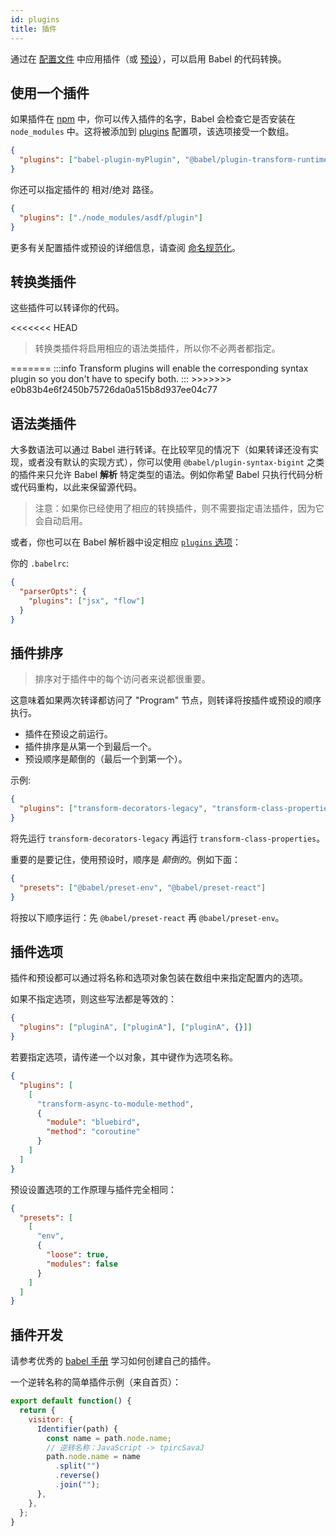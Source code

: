 ```yaml
---
id: plugins
title: 插件
---
```


通过在 [配置文件](config-files.md) 中应用插件（或 [预设](presets.md)），可以启用 Babel 的代码转换。

<div id="pluginpreset-paths"></div>

## 使用一个插件

如果插件在 [npm](https://www.npmjs.com/search?q=babel-plugin) 中，你可以传入插件的名字，Babel 会检查它是否安装在 `node_modules` 中。这将被添加到 [plugins](options.md#plugins) 配置项，该选项接受一个数组。

```json title="babel.config.json"
{
  "plugins": ["babel-plugin-myPlugin", "@babel/plugin-transform-runtime"]
}
```

你还可以指定插件的 相对/绝对 路径。

```json title="babel.config.json"
{
  "plugins": ["./node_modules/asdf/plugin"]
}
```

更多有关配置插件或预设的详细信息，请查阅 [命名规范化](options.md#name-normalization)。

## 转换类插件

这些插件可以转译你的代码。

<<<<<<< HEAD
<blockquote class="babel-callout babel-callout-info">
  <p>
    转换类插件将启用相应的语法类插件，所以你不必两者都指定。
  </p>
</blockquote>
=======
:::info
Transform plugins will enable the corresponding syntax plugin so you don't have to specify both.
:::
>>>>>>> e0b83b4e6f2450b75726da0a515b8d937ee04c77

## 语法类插件

大多数语法可以通过 Babel 进行转译。在比较罕见的情况下（如果转译还没有实现，或者没有默认的实现方式），你可以使用 `@babel/plugin-syntax-bigint` 之类的插件来只允许 Babel **解析** 特定类型的语法。例如你希望 Babel 只执行代码分析或代码重构，以此来保留源代码。

> 注意：如果你已经使用了相应的转换插件，则不需要指定语法插件，因为它会自动启用。

或者，你也可以在 Babel 解析器中设定相应 [`plugins` 选项](parser.md#plugins)：

你的 `.babelrc`:

```json title="JSON"
{
  "parserOpts": {
    "plugins": ["jsx", "flow"]
  }
}
```

## 插件排序

> 排序对于插件中的每个访问者来说都很重要。

这意味着如果两次转译都访问了 "Program" 节点，则转译将按插件或预设的顺序执行。

- 插件在预设之前运行。
- 插件排序是从第一个到最后一个。
- 预设顺序是颠倒的（最后一个到第一个）。

示例:

```json title="babel.config.json"
{
  "plugins": ["transform-decorators-legacy", "transform-class-properties"]
}
```

将先运行 `transform-decorators-legacy` 再运行 `transform-class-properties`。

重要的是要记住，使用预设时，顺序是 _颠倒的_。例如下面：

```json title="babel.config.json"
{
  "presets": ["@babel/preset-env", "@babel/preset-react"]
}
```

将按以下顺序运行：先 `@babel/preset-react` 再 `@babel/preset-env`。

## 插件选项

插件和预设都可以通过将名称和选项对象包装在数组中来指定配置内的选项。

如果不指定选项，则这些写法都是等效的：

```json title="babel.config.json"
{
  "plugins": ["pluginA", ["pluginA"], ["pluginA", {}]]
}
```

若要指定选项，请传递一个以对象，其中键作为选项名称。

```json title="babel.config.json"
{
  "plugins": [
    [
      "transform-async-to-module-method",
      {
        "module": "bluebird",
        "method": "coroutine"
      }
    ]
  ]
}
```

预设设置选项的工作原理与插件完全相同：

```json title="babel.config.json"
{
  "presets": [
    [
      "env",
      {
        "loose": true,
        "modules": false
      }
    ]
  ]
}
```

## 插件开发

请参考优秀的 [babel 手册](https://github.com/thejameskyle/babel-handbook)
学习如何创建自己的插件。

一个逆转名称的简单插件示例（来自首页）：

```js title="JavaScript"
export default function() {
  return {
    visitor: {
      Identifier(path) {
        const name = path.node.name;
        // 逆转名称：JavaScript -> tpircSavaJ
        path.node.name = name
          .split("")
          .reverse()
          .join("");
      },
    },
  };
}
```
